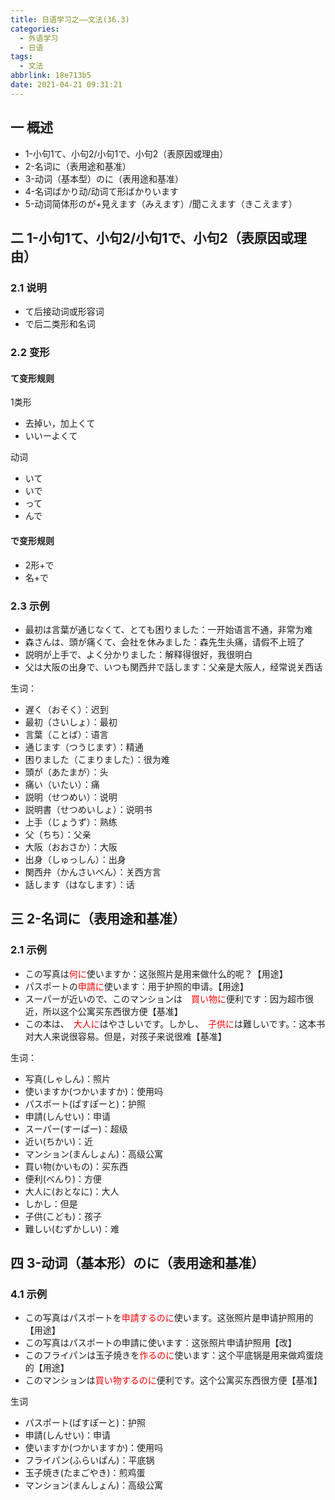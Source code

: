 ```yaml
---
title: 日语学习之——文法(36.3)
categories:
  - 外语学习
  - 日语
tags:
  - 文法
abbrlink: 18e713b5
date: 2021-04-21 09:31:21
---
```

## 一 概述

* 1-小句1て、小句2/小句1で、小句2（表原因或理由）
* 2-名词に（表用途和基准）
* 3-动词（基本型）のに（表用途和基准）
* 4-名词ばかり动/动词て形ばかりいます
* 5-动词简体形のが+見えます（みえます）/聞こえます（きこえます）

<!--more-->

## 二 1-小句1て、小句2/小句1で、小句2（表原因或理由）

### 2.1 说明

* て后接动词或形容词
* で后二类形和名词

### 2.2 变形

#### て变形规则

1类形

* 去掉い，加上くて
* いいーよくて

动词

* いて
* いで
* って
* んで

#### で变形规则

* 2形+で
* 名+で

### 2.3 示例

* 最初は言葉が通じなくて、とても困りました：一开始语言不通，非常为难
* 森さんは、頭が痛くて、会社を休みました：森先生头痛，请假不上班了
* 説明が上手で、よく分かりました：解释得很好，我很明白
* 父は大阪の出身で、いつも関西弁で話します：父亲是大阪人，经常说关西话

生词：

* 遅く（おそく）：迟到
* 最初（さいしょ）：最初
* 言葉（ことば）：语言
* 通じます（つうじます）：精通
* 困りました（こまりました）：很为难
* 頭が（あたまが）：头
* 痛い（いたい）：痛
* 説明（せつめい）：说明
* 説明書（せつめいしょ）：说明书
* 上手（じょうず）：熟练
* 父（ちち）：父亲
* 大阪（おおさか）：大阪
* 出身（しゅっしん）：出身
* 関西弁（かんさいべん）：关西方言
* 話します（はなします）：话

## 三 2-名词に（表用途和基准）

### 2.1 示例

* この写真は<font color="red">何に</font>使いますか：这张照片是用来做什么的呢？【用途】
* パスポートの<font color="red">申請に</font>使います：用于护照的申请。【用途】
* スーパーが近いので、このマンションは　<font color="red">買い物に</font>便利です：因为超市很近，所以这个公寓买东西很方便【基准】
* この本は、　<font color="red">大人に</font>はやさしいです。しかし、　<font color="red">子供に</font>は難しいです。：这本书对大人来说很容易。但是，对孩子来说很难【基准】

生词：

* 写真(しゃしん)：照片
* 使いますか(つかいますか)：使用吗
* パスポート(ぱすぽーと)：护照
* 申請(しんせい)：申请
* スーパー(すーぱー)：超级
* 近い(ちかい)：近
* マンション(まんしょん)：高级公寓
* 買い物(かいもの)：买东西
* 便利(べんり)：方便
* 大人に(おとなに)：大人
* しかし：但是
* 子供(こども)：孩子
* 難しい(むずかしい)：难

## 四 3-动词（基本形）のに（表用途和基准）

### 4.1 示例

* この写真はパスポートを<font color="red">申請するのに</font>使います。这张照片是申请护照用的【用途】
* この写真はパスポートの申請に使います：这张照片申请护照用【改】
* このフライパンは玉子焼きを<font color="red">作るのに</font>使います：这个平底锅是用来做鸡蛋烧的【用途】
* このマンションは<font color="red">買い物するのに</font>便利です。这个公寓买东西很方便【基准】

生词

* パスポート(ぱすぽーと)：护照
* 申請(しんせい)：申请
* 使いますか(つかいますか)：使用吗
* フライパン(ふらいぱん)：平底锅
* 玉子焼き(たまごやき)：煎鸡蛋
* マンション(まんしょん)：高级公寓




